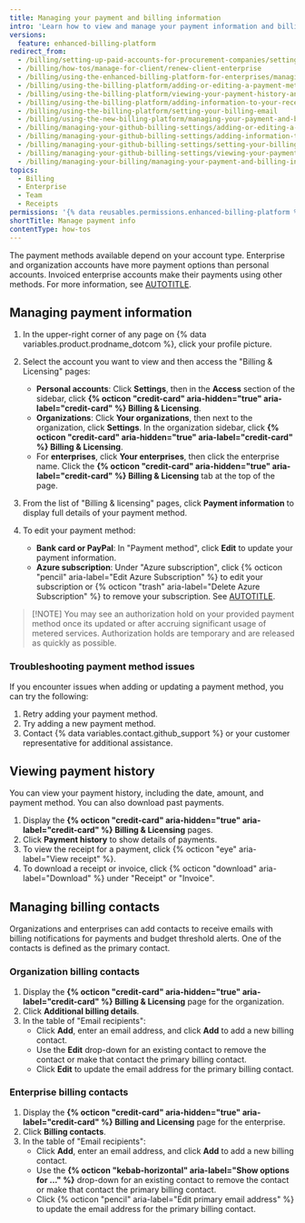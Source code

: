 ```yaml
---
title: Managing your payment and billing information
intro: 'Learn how to view and manage your payment information and billing contacts using the new billing platform.'
versions:
  feature: enhanced-billing-platform
redirect_from:
  - /billing/setting-up-paid-accounts-for-procurement-companies/setting-up-enterprise-accounts-for-procurement-companies/renewing-your-clients-enterprise-account
  - /billing/how-tos/manage-for-client/renew-client-enterprise
  - /billing/using-the-enhanced-billing-platform-for-enterprises/managing-your-payment-and-billing-information
  - /billing/using-the-billing-platform/adding-or-editing-a-payment-method
  - /billing/using-the-billing-platform/viewing-your-payment-history-and-receipts
  - /billing/using-the-billing-platform/adding-information-to-your-receipts
  - /billing/using-the-billing-platform/setting-your-billing-email
  - /billing/using-the-new-billing-platform/managing-your-payment-and-billing-information
  - /billing/managing-your-github-billing-settings/adding-or-editing-a-payment-method
  - /billing/managing-your-github-billing-settings/adding-information-to-your-receipts
  - /billing/managing-your-github-billing-settings/setting-your-billing-email
  - /billing/managing-your-github-billing-settings/viewing-your-payment-history-and-receipts
  - /billing/managing-your-billing/managing-your-payment-and-billing-information
topics:
  - Billing
  - Enterprise
  - Team
  - Receipts
permissions: '{% data reusables.permissions.enhanced-billing-platform %}'
shortTitle: Manage payment info
contentType: how-tos
---
```


The payment methods available depend on your account type. Enterprise and organization accounts have more payment options than personal accounts. Invoiced enterprise accounts make their payments using other methods. For more information, see [AUTOTITLE](/billing/reference/supported-payment-methods).

## Managing payment information

1. In the upper-right corner of any page on {% data variables.product.prodname_dotcom %}, click your profile picture.

1. Select the account you want to view and then access the "Billing & Licensing" pages:

   * **Personal accounts**: Click **Settings**, then in the **Access** section of the sidebar, click **{% octicon "credit-card" aria-hidden="true" aria-label="credit-card" %} Billing & Licensing**.
   * **Organizations**: Click **Your organizations**, then next to the organization, click **Settings**. In the organization sidebar, click **{% octicon "credit-card" aria-hidden="true" aria-label="credit-card" %} Billing & Licensing**.
   * For **enterprises**, click **Your enterprises**, then click the enterprise name. Click the **{% octicon "credit-card" aria-hidden="true" aria-label="credit-card" %} Billing & Licensing** tab at the top of the page.

1. From the list of "Billing & licensing" pages, click **Payment information** to display full details of your payment method.

1. To edit your payment method:

   * **Bank card or PayPal**: In "Payment method", click **Edit** to update your payment information.
   * **Azure subscription**: Under "Azure subscription", click {% octicon "pencil" aria-label="Edit Azure Subscription" %} to edit your subscription or {% octicon "trash" aria-label="Delete Azure Subscription" %} to remove your subscription. See [AUTOTITLE](/billing/how-tos/set-up-payment/connect-azure-sub).

>[!NOTE] You may see an authorization hold on your provided payment method once its updated or after accruing significant usage of metered services. Authorization holds are temporary and are released as quickly as possible.

### Troubleshooting payment method issues

If you encounter issues when adding or updating a payment method, you can try the following:

1. Retry adding your payment method.
1. Try adding a new payment method.
1. Contact {% data variables.contact.github_support %} or your customer representative for additional assistance.

## Viewing payment history

You can view your payment history, including the date, amount, and payment method. You can also download past payments.

1. Display the **{% octicon "credit-card" aria-hidden="true" aria-label="credit-card" %} Billing & Licensing** pages.
1. Click **Payment history** to show details of payments.
1. To view the receipt for a payment, click {% octicon "eye" aria-label="View receipt" %}.
1. To download a receipt or invoice, click {% octicon "download" aria-label="Download" %} under "Receipt" or "Invoice".

## Managing billing contacts

Organizations and enterprises can add contacts to receive emails with billing notifications for payments and budget threshold alerts. One of the contacts is defined as the primary contact.

### Organization billing contacts

1. Display the **{% octicon "credit-card" aria-hidden="true" aria-label="credit-card" %} Billing & Licensing** page for the organization.
1. Click **Additional billing details**.
1. In the table of "Email recipients":
   * Click **Add**, enter an email address, and click **Add** to add a new billing contact.
   * Use the **Edit** drop-down for an existing contact to remove the contact or make that contact the primary billing contact.
   * Click **Edit** to update the email address for the primary billing contact.

### Enterprise billing contacts

1. Display the **{% octicon "credit-card" aria-hidden="true" aria-label="credit-card" %} Billing and Licensing** page for the enterprise.
1. Click **Billing contacts**.
1. In the table of "Email recipients":
   * Click **Add**, enter an email address, and click **Add** to add a new billing contact.
   * Use the **{% octicon "kebab-horizontal" aria-label="Show options for ..." %}** drop-down for an existing contact to remove the contact or make that contact the primary billing contact.
   * Click {% octicon "pencil" aria-label="Edit primary email address" %} to update the email address for the primary billing contact.

